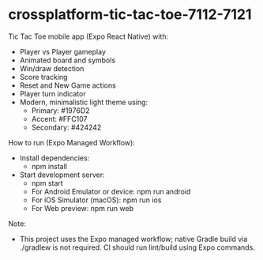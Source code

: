 # crossplatform-tic-tac-toe-7112-7121

Tic Tac Toe mobile app (Expo React Native) with:
- Player vs Player gameplay
- Animated board and symbols
- Win/draw detection
- Score tracking
- Reset and New Game actions
- Player turn indicator
- Modern, minimalistic light theme using:
  - Primary: #1976D2
  - Accent: #FFC107
  - Secondary: #424242

How to run (Expo Managed Workflow):
- Install dependencies:
  - npm install
- Start development server:
  - npm start
  - For Android Emulator or device: npm run android
  - For iOS Simulator (macOS): npm run ios
  - For Web preview: npm run web

Note:
- This project uses the Expo managed workflow; native Gradle build via ./gradlew is not required. CI should run lint/build using Expo commands.
